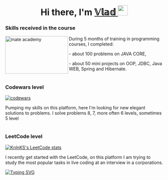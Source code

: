<h1 align="center">Hi there, I'm <a href="https://www.linkedin.com/in/wladyslaw-sysa-0a9a2120a/" title = "my LinkedIn" target="_blank">
𝕍𝕝𝕒𝕕 </a> 
<img src="https://github.com/blackcater/blackcater/raw/main/images/Hi.gif" height="32"/></h1>
<h3 align="left">Skills received in the course</h3>

<body>
  <img src="https://eduzorro.com/wp-content/uploads/2020/01/MA-logo_png-01.png"  align="left" width="200" height="120"  title="mate academy"/>
<p style="margin-left: 40px"> During 5 months of training in programming courses, I completed:</p>
<p style="margin-left: 40px"> - about 100 problems on JAVA CORE,</p>
<p style="margin-left: 40px"> - about 50 mini projects on OOP, JDBC, Java WEB, Spring and Hibernate.</p>
</body>

<h1 align="left"> </h1>
<h3 align="left">Codewars level</h3>

[![codewars](https://www.codewars.com/users/manglhorn/badges/large)](https://www.codewars.com/users/manglhorn) <p> Pumping my skills on this platform, here I'm looking for new elegant solutions to problems. I solve problems 8, 7, more often 6 levels, sometimes 5 level</p>

<h1 align="left"> </h1>
<h3 align="left">LeetCode level</h3>

[![KnlnKS's LeetCode stats](https://leetcode-stats-six.vercel.app/api?username=manglhorn&theme=dark)](https://github.com/KnlnKS/leetcode-stats)

I recently get started with the LeetCode, on this platform I am trying to study the most popular tasks in live coding at an interview in a corporations.

[![Typing SVG](https://readme-typing-svg.herokuapp.com/?lines=Invite+check+out+my+repositories;Further+more)](https://git.io/typing-svg)
